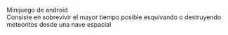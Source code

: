 Minijuego de android<br/>
Consiste en sobrevivir el mayor tiempo posible esquivando o destruyendo meteoritos desde una nave espacial
